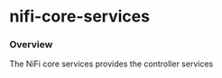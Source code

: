 nifi-core-services
==========

### Overview

The NiFi core services provides the controller services 




